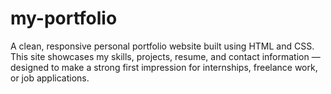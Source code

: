 # my-portfolio
A clean, responsive personal portfolio website built using HTML and CSS. This site showcases my skills, projects, resume, and contact information — designed to make a strong first impression for internships, freelance work, or job applications.

